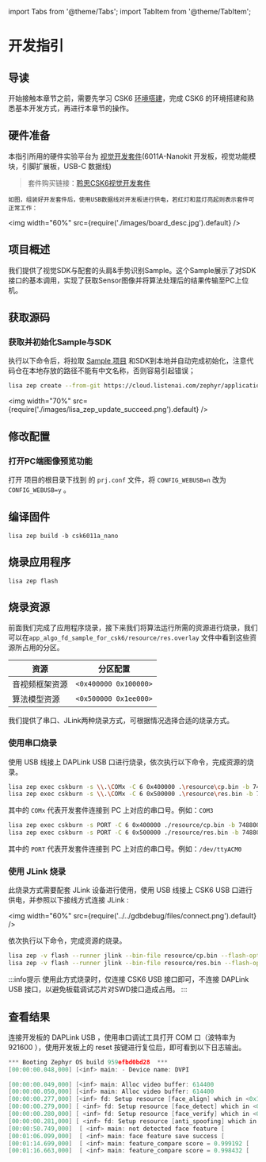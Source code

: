 import Tabs from '@theme/Tabs';
import TabItem from '@theme/TabItem';

# 开发指引

## 导读

开始接触本章节之前，需要先学习 CSK6 [环境搭建](../../application/getting_start)，完成 CSK6 的环境搭建和熟悉基本开发方式，再进行本章节的操作。


## 硬件准备

   本指引所用的硬件实验平台为 [视觉开发套件](/chips/600X/overview/nanokit/kit/vision_kit)(6011A-Nanokit 开发板，视觉功能模块，引脚扩展板，USB-C 数据线)
   > 套件购买链接：[聆思CSK6视觉开发套件](https://item.taobao.com/item.htm?spm=a230r.1.14.1.3ce31674ICib4M&id=687851402211&ns=1&abbucket=5#detail)

    如图，组装好开发套件后，使用USB数据线对开发板进行供电，若红灯和蓝灯亮起则表示套件可正常工作：

<img
  width="60%"
  src={require('./images/board_desc.jpg').default}
  /> 

## 项目概述

我们提供了视觉SDK与配套的头肩&手势识别Sample。这个Sample展示了对SDK接口的基本调用，实现了获取Sensor图像并将算法处理后的结果传输至PC上位机。

## 获取源码

### 获取并初始化Sample与SDK

执行以下命令后，将拉取 [Sample 项目](https://cloud.listenai.com/zephyr/applications/app_algo_fd_sample_for_csk6) 和SDK到本地并自动完成初始化，注意代码仓在本地存放的路径不能有中文名称，否则容易引起错误；

```bash
lisa zep create --from-git https://cloud.listenai.com/zephyr/applications/app_algo_fd_sample_for_csk6.git
```

<img
  width="70%"
  src={require('./images/lisa_zep_update_succeed.png').default}
  />

## 修改配置

### 打开PC端图像预览功能
打开 项目的根目录下找到 的 `prj.conf` 文件，将 `CONFIG_WEBUSB=n` 改为`CONFIG_WEBUSB=y` 。


## 编译固件

```
lisa zep build -b csk6011a_nano
```

## 烧录应用程序

```
lisa zep flash
```

## 烧录资源

前面我们完成了应用程序烧录，接下来我们将算法运行所需的资源进行烧录，我们可以在`app_algo_fd_sample_for_csk6/resource/res.overlay` 文件中看到这些资源所占用的分区。

| 资源           | 分区配置              |
| -------------- | --------------------- |
| 音视频框架资源 | `<0x400000 0x100000>` |
| 算法模型资源   | `<0x500000 0x1ee000>` |

我们提供了串口、JLink两种烧录方式，可根据情况选择合适的烧录方式。

### 使用串口烧录

使用 USB 线接上 DAPLink USB 口进行烧录，依次执行以下命令，完成资源的烧录。

<div style={{
    border: 'solid 1px #80808080',
    padding: 12,
    borderRadius: 12
  }}>
<Tabs
    groupId="operating-systems"
    defaultValue="windows"
    values={[
        {label: 'Windows', value: 'windows'},
        {label: 'macOS / Linux', value: 'unix'}
    ]}
>
  <TabItem value="windows">

```bash
lisa zep exec cskburn -s \\.\COMx -C 6 0x400000 .\resource\cp.bin -b 748800
lisa zep exec cskburn -s \\.\COMx -C 6 0x500000 .\resource\res.bin -b 748800
```

其中的 `COMx` 代表开发套件连接到 PC 上对应的串口号。例如：`COM3`

  </TabItem>

  <TabItem value="unix">

```bash
lisa zep exec cskburn -s PORT -C 6 0x400000 ./resource/cp.bin -b 748800
lisa zep exec cskburn -s PORT -C 6 0x500000 ./resource/res.bin -b 748800
```

其中的 `PORT` 代表开发套件连接到 PC 上对应的串口号。例如：`/dev/ttyACM0`

  </TabItem>

</Tabs>
</div>


### 使用 JLink 烧录

此烧录方式需要配套 JLink 设备进行使用，使用 USB 线接上 CSK6 USB 口进行供电，并参照以下接线方式连接 JLink :

<img
  width="60%"
  src={require('../../gdbdebug/files/connect.png').default}
  />

依次执行以下命令，完成资源的烧录。

```bash
lisa zep -v flash --runner jlink --bin-file resource/cp.bin --flash-opt="--base-address=0x18400000"
lisa zep -v flash --runner jlink --bin-file resource/res.bin --flash-opt="--base-address=0x18500000"
```

:::info提示
使用此方式烧录时，仅连接 CSK6 USB 接口即可，不连接 DAPLink USB 接口，以避免板载调试芯片对SWD接口造成占用。
:::

## 查看结果

连接开发板的 DAPLink USB ，使用串口调试工具打开 COM 口（波特率为 921600 ），使用开发板上的 reset 按键进行复位后，即可看到以下日志输出。

```c
*** Booting Zephyr OS build 959efbd0bd28  ***
[00:00:00.048,000] [<inf> main: - Device name: DVPI
 
[00:00:00.049,000] [<inf> main: Alloc video buffer: 614400 
[00:00:00.050,000] [<inf> main: Alloc video buffer: 614400 
[00:00:00.277,000] [<inf> fd: Setup resource [face_align] which in <0x185a6d40,0x1547984> type: 0 
[00:00:00.279,000] [ <inf> fd: Setup resource [face_detect] which in <0x18500060,0x683232> type: 1 
[00:00:00.280,000] [ <inf> fd: Setup resource [face_verify] which in <0x1881bfa0,0x3911360> type: 2 
[00:00:00.281,000] [ <inf> fd: Setup resource [anti_spoofing] which in <0x18720c20,0x1028976> type: 3
[00:00:50.749,000]  [ <inf> main: not detected face feature [ 
[00:01:06.099,000]  [ <inf> main: face feature save success [ 
[00:01:14.699,000]  [ <inf> main: feature_compare score = 0.999192 [ 
[00:01:16.663,000]  [ <inf> main: feature_compare score = 0.998432 [ 
```
